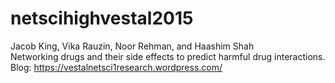 # netscihighvestal2015
Jacob King, Vika Rauzin, Noor Rehman, and Haashim Shah  
  Networking drugs and their side effects to predict harmful drug interactions.  
  Blog: https://vestalnetsci1research.wordpress.com/
